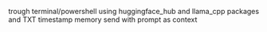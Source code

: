 trough terminal/powershell using huggingface_hub and llama_cpp packages and TXT timestamp memory send with prompt as context
